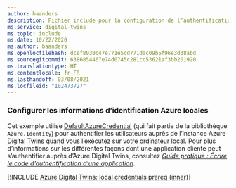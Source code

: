 ```yaml
---
author: baanders
description: Fichier include pour la configuration de l’authentification locale pour DefaultAzureCredential dans les exemples Azure Digital Twins - Avec introduction
ms.service: digital-twins
ms.topic: include
ms.date: 10/22/2020
ms.author: baanders
ms.openlocfilehash: dcef8030c47e771e5cd771dac09b5f96e3d38abd
ms.sourcegitcommit: 6386854467e74d0745c281cc53621af3bb201920
ms.translationtype: HT
ms.contentlocale: fr-FR
ms.lasthandoff: 03/08/2021
ms.locfileid: "102473727"
---
```

### <a name="set-up-local-azure-credentials"></a>Configurer les informations d’identification Azure locales

Cet exemple utilise [DefaultAzureCredential](/dotnet/api/azure.identity.defaultazurecredential) (qui fait partie de la bibliothèque `Azure.Identity`) pour authentifier les utilisateurs auprès de l’instance Azure Digital Twins quand vous l’exécutez sur votre ordinateur local. Pour plus d’informations sur les différentes façons dont une application cliente peut s’authentifier auprès d’Azure Digital Twins, consultez [*Guide pratique : Écrire le code d’authentification d’une application*](../articles/digital-twins/how-to-authenticate-client.md).

[!INCLUDE [Azure Digital Twins: local credentials prereq (inner)](digital-twins-local-credentials-inner.md)]